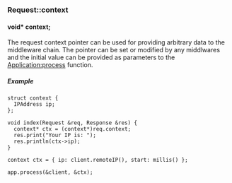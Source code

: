 <h3 id='req-context'>Request::context</h3>
<h4 class='variant'>void* context;</h4>

The request context pointer can be used for providing arbitrary data to the middleware chain. The pointer can be set or modified by any middlwares and the initial value can be provided as parameters to the [Application:process](/en/3x/api.html#app-process) function.

##### Example
```arduino
struct context {
  IPAddress ip;
};

void index(Request &req, Response &res) {
  context* ctx = (context*)req.context;
  res.print("Your IP is: ");
  res.println(ctx->ip);
}

context ctx = { ip: client.remoteIP(), start: millis() };

app.process(&client, &ctx);
```
